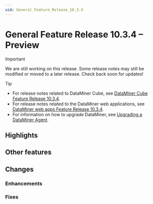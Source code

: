 ```yaml
---
uid: General_Feature_Release_10.3.4
---
```


# General Feature Release 10.3.4 – Preview

> [!IMPORTANT]
> We are still working on this release. Some release notes may still be modified or moved to a later release. Check back soon for updates!

> [!TIP]
>
> - For release notes related to DataMiner Cube, see [DataMiner Cube Feature Release 10.3.4](xref:Cube_Feature_Release_10.3.4).
> - For release notes related to the DataMiner web applications, see [DataMiner web apps Feature Release 10.3.4](xref:Web_apps_Feature_Release_10.3.4).
> - For information on how to upgrade DataMiner, see [Upgrading a DataMiner Agent](xref:Upgrading_a_DataMiner_Agent).

## Highlights

## Other features

## Changes

### Enhancements

### Fixes
